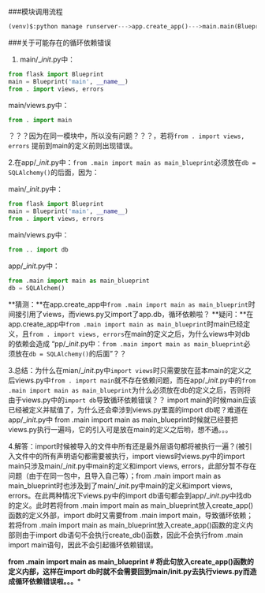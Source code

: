 ###模块调用流程
```python
(venv)$:python manage runserver--->app.create_app()--->main.main(Blueprint)--->views.py && errors.py--->templates/db/static等资源
```
###关于可能存在的循环依赖错误
1. main/__init_.py中：
```python
from flask import Blueprint
main = Blueprint('main', __name__)
from . import views, errors
```
main/views.py中：
```python
from . import main

```
？？？因为在同一模块中，所以没有问题？？？，若将`from . import views, errors` 提前到main的定义前则出现错误。

2.在app/__init_.py中：`from .main import main as main_blueprint`必须放在`db = SQLAlchemy()`的后面，因为：

main/__init_.py中：
```python
from flask import Blueprint
main = Blueprint('main', __name__)
from . import views, errors
```
main/views.py中：
```python
from .. import db
```
app/__init_.py中：
```python
from .main import main as main_blueprint
db = SQLAlchem()
```
**猜测：**在app.create_app中`from .main import main as main_blueprint`时间接引用了views，而views.py又import了app.db，循环依赖啦？
**疑问：**在app.create_app中`from .main import main as main_blueprint`时main已经定义，且`from . import views, errors`在main的定义之后，为什么views中对db的依赖会造成 “pp/__init_.py中：`from .main import main as main_blueprint`必须放在`db = SQLAlchemy()`的后面”？？

3.总结：为什么在mian/__init_.py中`import views`时只需要放在蓝本main的定义之后views.py中`from . import main`就不存在依赖问题，而在app/__init_.py中的`from .main import main as main_blueprint`为什么必须放在db的定义之后，否则将由于views.py中的`import db`导致循环依赖错误？？ import main的时候main应该已经被定义并赋值了，为什么还会牵涉到views.py里面的import db呢？难道在app/__init_.py中 from .main import main as main_blueprint时候就已经要把views.py执行一遍吗，它的引入可是放在main的定义之后哟，想不通。。。

4.解答：import时候被导入的文件中所有还是最外层语句都将被执行一遍？(被引入文件中的所有声明语句都需要被执行，import views时views.py中的import main只涉及main/__init_.py中main的定义和import views, errors，此部分暂不存在问题（由于在同一包中，且导入自己等）；from .main import main as main_blueprint时也涉及到了main/__init_.py中main的定义和import views, errors。在此两种情况下views.py中的import db语句都会到app/__init_.py中找db的定义。此时若将from .main import main as main_blueprint放入create_app()函数的定义外部，import db时又需要from .main import main，导致循环依赖；若将from .main import main as main_blueprint放入create_app()函数的定义内部则由于import db语句不会执行create_db()函数，因此不会执行from .main import main语句，因此不会引起循环依赖错误。

**from .main import main as main_blueprint  # 将此句放入create_app()函数的定义内部，这样在import db时就不会需要回到main/__init__.py去执行views.py而造成循环依赖错误啦。。。***







































